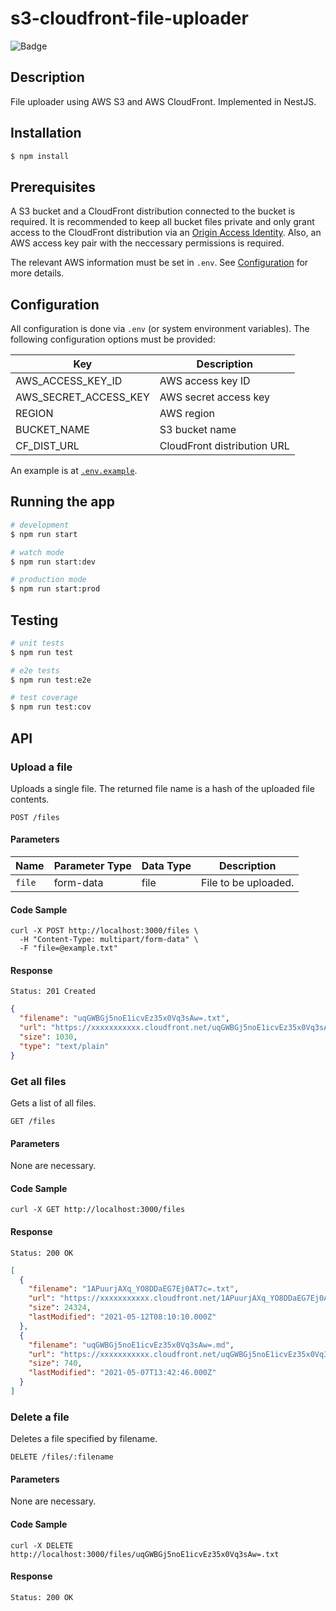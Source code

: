 # s3-cloudfront-file-uploader

![Badge](https://github.com/poapper-inc/s3-cloudfront-file-uploader/actions/workflows/node.yml/badge.svg)

## Description

File uploader using AWS S3 and AWS CloudFront.
Implemented in NestJS.

## Installation

```bash
$ npm install
```

## Prerequisites

A S3 bucket and a CloudFront distribution connected to the bucket is required.
It is recommended to keep all bucket files private and only grant access to the CloudFront distribution via an [Origin Access Identity](https://docs.aws.amazon.com/AmazonCloudFront/latest/DeveloperGuide/private-content-restricting-access-to-s3.html).
Also, an AWS access key pair with the neccessary permissions is required.

The relevant AWS information must be set in `.env`. See [Configuration](#configuration) for more details.

## Configuration

All configuration is done via `.env` (or system environment variables). The following configuration options must be provided:

| Key                   | Description                 |
| --------------------- | --------------------------- |
| AWS_ACCESS_KEY_ID     | AWS access key ID           |
| AWS_SECRET_ACCESS_KEY | AWS secret access key       |
| REGION                | AWS region                  |
| BUCKET_NAME           | S3 bucket name              |
| CF_DIST_URL           | CloudFront distribution URL |

An example is at [`.env.example`](/.env.example).

## Running the app

```bash
# development
$ npm run start

# watch mode
$ npm run start:dev

# production mode
$ npm run start:prod
```

## Testing

```bash
# unit tests
$ npm run test

# e2e tests
$ npm run test:e2e

# test coverage
$ npm run test:cov
```

## API

### Upload a file

Uploads a single file.
The returned file name is a hash of the uploaded file contents.

```
POST /files
```

#### Parameters

| Name   | Parameter Type | Data Type | Description          |
| ------ | -------------- | --------- | -------------------- |
| `file` | form-data      | file      | File to be uploaded. |

#### Code Sample

```
curl -X POST http://localhost:3000/files \
  -H "Content-Type: multipart/form-data" \
  -F "file=@example.txt"
```

#### Response

```
Status: 201 Created
```

```json
{
  "filename": "uqGWBGj5noE1icvEz35x0Vq3sAw=.txt",
  "url": "https://xxxxxxxxxxx.cloudfront.net/uqGWBGj5noE1icvEz35x0Vq3sAw=.txt",
  "size": 1030,
  "type": "text/plain"
}
```

### Get all files

Gets a list of all files.

```
GET /files
```

#### Parameters

None are necessary.

#### Code Sample

```
curl -X GET http://localhost:3000/files
```

#### Response

```
Status: 200 OK
```

```json
[
  {
    "filename": "1APuurjAXq_YO8DDaEG7Ej0AT7c=.txt",
    "url": "https://xxxxxxxxxxx.cloudfront.net/1APuurjAXq_YO8DDaEG7Ej0AT7c=.txt",
    "size": 24324,
    "lastModified": "2021-05-12T08:10:10.000Z"
  },
  {
    "filename": "uqGWBGj5noE1icvEz35x0Vq3sAw=.md",
    "url": "https://xxxxxxxxxxx.cloudfront.net/uqGWBGj5noE1icvEz35x0Vq3sAw=.md",
    "size": 740,
    "lastModified": "2021-05-07T13:42:46.000Z"
  }
]
```

### Delete a file

Deletes a file specified by filename.

```
DELETE /files/:filename
```

#### Parameters

None are necessary.

#### Code Sample

```
curl -X DELETE http://localhost:3000/files/uqGWBGj5noE1icvEz35x0Vq3sAw=.txt
```

#### Response

```
Status: 200 OK
```
